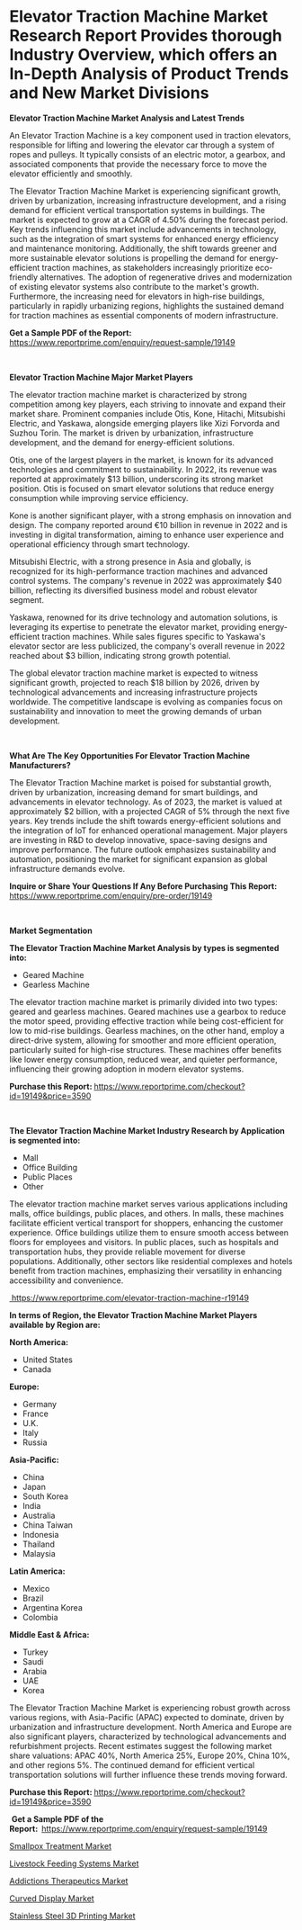 <p><h1>Elevator Traction Machine Market Research Report Provides thorough Industry Overview, which offers an In-Depth Analysis of Product Trends and New Market Divisions</h1></p><p><strong>Elevator Traction Machine Market Analysis and Latest Trends</strong></p>
<p><p>An Elevator Traction Machine is a key component used in traction elevators, responsible for lifting and lowering the elevator car through a system of ropes and pulleys. It typically consists of an electric motor, a gearbox, and associated components that provide the necessary force to move the elevator efficiently and smoothly.</p><p>The Elevator Traction Machine Market is experiencing significant growth, driven by urbanization, increasing infrastructure development, and a rising demand for efficient vertical transportation systems in buildings. The market is expected to grow at a CAGR of 4.50% during the forecast period. Key trends influencing this market include advancements in technology, such as the integration of smart systems for enhanced energy efficiency and maintenance monitoring. Additionally, the shift towards greener and more sustainable elevator solutions is propelling the demand for energy-efficient traction machines, as stakeholders increasingly prioritize eco-friendly alternatives. The adoption of regenerative drives and modernization of existing elevator systems also contribute to the market's growth. Furthermore, the increasing need for elevators in high-rise buildings, particularly in rapidly urbanizing regions, highlights the sustained demand for traction machines as essential components of modern infrastructure.</p></p>
<p><strong>Get a Sample PDF of the Report:&nbsp;</strong> <a href="https://www.reportprime.com/enquiry/request-sample/19149?utm_campaign=1141&utm_medium=2&utm_source=Github&utm_content=ia&utm_term=22112024&utm_id=elevator-traction-machine">https://www.reportprime.com/enquiry/request-sample/19149</a></p>
<p>&nbsp;</p>
<p><strong>Elevator Traction Machine Major Market Players</strong></p>
<p><p>The elevator traction machine market is characterized by strong competition among key players, each striving to innovate and expand their market share. Prominent companies include Otis, Kone, Hitachi, Mitsubishi Electric, and Yaskawa, alongside emerging players like Xizi Forvorda and Suzhou Torin. The market is driven by urbanization, infrastructure development, and the demand for energy-efficient solutions.</p><p>Otis, one of the largest players in the market, is known for its advanced technologies and commitment to sustainability. In 2022, its revenue was reported at approximately $13 billion, underscoring its strong market position. Otis is focused on smart elevator solutions that reduce energy consumption while improving service efficiency.</p><p>Kone is another significant player, with a strong emphasis on innovation and design. The company reported around €10 billion in revenue in 2022 and is investing in digital transformation, aiming to enhance user experience and operational efficiency through smart technology.</p><p>Mitsubishi Electric, with a strong presence in Asia and globally, is recognized for its high-performance traction machines and advanced control systems. The company's revenue in 2022 was approximately $40 billion, reflecting its diversified business model and robust elevator segment.</p><p>Yaskawa, renowned for its drive technology and automation solutions, is leveraging its expertise to penetrate the elevator market, providing energy-efficient traction machines. While sales figures specific to Yaskawa's elevator sector are less publicized, the company's overall revenue in 2022 reached about $3 billion, indicating strong growth potential.</p><p>The global elevator traction machine market is expected to witness significant growth, projected to reach $18 billion by 2026, driven by technological advancements and increasing infrastructure projects worldwide. The competitive landscape is evolving as companies focus on sustainability and innovation to meet the growing demands of urban development.</p></p>
<p>&nbsp;</p>
<p><strong>What Are The Key Opportunities For Elevator Traction Machine Manufacturers?</strong></p>
<p><p>The Elevator Traction Machine market is poised for substantial growth, driven by urbanization, increasing demand for smart buildings, and advancements in elevator technology. As of 2023, the market is valued at approximately $2 billion, with a projected CAGR of 5% through the next five years. Key trends include the shift towards energy-efficient solutions and the integration of IoT for enhanced operational management. Major players are investing in R&D to develop innovative, space-saving designs and improve performance. The future outlook emphasizes sustainability and automation, positioning the market for significant expansion as global infrastructure demands evolve.</p></p>
<p><strong>Inquire or Share Your Questions If Any Before Purchasing This Report:</strong> <a href="https://www.reportprime.com/enquiry/pre-order/19149?utm_campaign=1141&utm_medium=2&utm_source=Github&utm_content=ia&utm_term=22112024&utm_id=elevator-traction-machine">https://www.reportprime.com/enquiry/pre-order/19149</a></p>
<p>&nbsp;</p>
<p><strong>Market Segmentation</strong></p>
<p><strong>The Elevator Traction Machine Market Analysis by types is segmented into:</strong></p>
<p><ul><li>Geared Machine</li><li>Gearless Machine</li></ul></p>
<p><p>The elevator traction machine market is primarily divided into two types: geared and gearless machines. Geared machines use a gearbox to reduce the motor speed, providing effective traction while being cost-efficient for low to mid-rise buildings. Gearless machines, on the other hand, employ a direct-drive system, allowing for smoother and more efficient operation, particularly suited for high-rise structures. These machines offer benefits like lower energy consumption, reduced wear, and quieter performance, influencing their growing adoption in modern elevator systems.</p></p>
<p><strong>Purchase this Report:&nbsp;</strong><a href="https://www.reportprime.com/checkout?id=19149&price=3590&utm_campaign=1141&utm_medium=2&utm_source=Github&utm_content=ia&utm_term=22112024&utm_id=elevator-traction-machine">https://www.reportprime.com/checkout?id=19149&price=3590</a></p>
<p>&nbsp;</p>
<p><strong>The Elevator Traction Machine Market Industry Research by Application is segmented into:</strong></p>
<p><ul><li>Mall</li><li>Office Building</li><li>Public Places</li><li>Other</li></ul></p>
<p><p>The elevator traction machine market serves various applications including malls, office buildings, public places, and others. In malls, these machines facilitate efficient vertical transport for shoppers, enhancing the customer experience. Office buildings utilize them to ensure smooth access between floors for employees and visitors. In public places, such as hospitals and transportation hubs, they provide reliable movement for diverse populations. Additionally, other sectors like residential complexes and hotels benefit from traction machines, emphasizing their versatility in enhancing accessibility and convenience.</p></p>
<p><a href="https://www.reportprime.com/elevator-traction-machine-r19149?utm_campaign=1141&utm_medium=2&utm_source=Github&utm_content=ia&utm_term=22112024&utm_id=elevator-traction-machine">&nbsp;https://www.reportprime.com/elevator-traction-machine-r19149</a></p>
<p><strong>In terms of Region, the Elevator Traction Machine Market Players available by Region are:</strong></p>
<p>
    <p> <strong> North America: </strong>
        <ul>
            <li>United States</li>
            <li>Canada</li>
        </ul>
        </p> 
    <p> <strong> Europe: </strong>
        <ul>
            <li>Germany</li>
            <li>France</li>
            <li>U.K.</li>
            <li>Italy</li>
            <li>Russia</li>
        </ul>
        </p> 
    <p> <strong> Asia-Pacific: </strong>
        <ul>
            <li>China</li>
            <li>Japan</li>
            <li>South Korea</li>
            <li>India</li>
            <li>Australia</li>
            <li>China Taiwan</li>
            <li>Indonesia</li>
            <li>Thailand</li>
            <li>Malaysia</li>
        </ul>
        </p> 
    <p> <strong> Latin America: </strong>
        <ul>
            <li>Mexico</li>
            <li>Brazil</li>
            <li>Argentina Korea</li>
            <li>Colombia</li>
        </ul>
        </p> 
    <p> <strong> Middle East & Africa: </strong>
        <ul>
            <li>Turkey</li>
            <li>Saudi</li>
            <li>Arabia</li>
            <li>UAE</li>
            <li>Korea</li>
        </ul>
    </p>
    </p>
<p><p>The Elevator Traction Machine Market is experiencing robust growth across various regions, with Asia-Pacific (APAC) expected to dominate, driven by urbanization and infrastructure development. North America and Europe are also significant players, characterized by technological advancements and refurbishment projects. Recent estimates suggest the following market share valuations: APAC 40%, North America 25%, Europe 20%, China 10%, and other regions 5%. The continued demand for efficient vertical transportation solutions will further influence these trends moving forward.</p></p>
<p><strong>Purchase this Report: </strong><a href="https://www.reportprime.com/checkout?id=19149&price=3590&utm_campaign=1141&utm_medium=2&utm_source=Github&utm_content=ia&utm_term=22112024&utm_id=elevator-traction-machine">https://www.reportprime.com/checkout?id=19149&price=3590</a></p>
<p>&nbsp;<strong>Get a Sample PDF of the Report:&nbsp;&nbsp;</strong><a href="https://www.reportprime.com/enquiry/request-sample/19149?utm_campaign=1141&utm_medium=2&utm_source=Github&utm_content=ia&utm_term=22112024&utm_id=elevator-traction-machine">https://www.reportprime.com/enquiry/request-sample/19149</a></p>
<p><strong></strong></p>
<p><p><a href="https://www.linkedin.com/pulse/growth-trajectory-smallpox-treatment-market-2024-2031-projected-aph2e?utm_campaign=1141&utm_medium=2&utm_source=Github&utm_content=ia&utm_term=22112024&utm_id=elevator-traction-machine">Smallpox Treatment Market</a></p><p><a href="https://www.linkedin.com/pulse/livestock-feeding-systems-market-analysis-type-application-geography-r8eae?utm_campaign=1141&utm_medium=2&utm_source=Github&utm_content=ia&utm_term=22112024&utm_id=elevator-traction-machine">Livestock Feeding Systems Market</a></p><p><a href="https://www.linkedin.com/pulse/addictions-therapeutics-market-size-type-product-global-zo5xe?utm_campaign=1141&utm_medium=2&utm_source=Github&utm_content=ia&utm_term=22112024&utm_id=elevator-traction-machine">Addictions Therapeutics Market</a></p><p><a href="https://issuu.com/reportprime-2/docs/curved-display-market-size-2030.ppt_cf386a5e8186c4?utm_campaign=1141&utm_medium=2&utm_source=Github&utm_content=ia&utm_term=22112024&utm_id=elevator-traction-machine">Curved Display Market</a></p><p><a href="https://issuu.com/reportprime-2/docs/stainless-steel-3d-printing-market-_cb44ce6f9e7b3e?utm_campaign=1141&utm_medium=2&utm_source=Github&utm_content=ia&utm_term=22112024&utm_id=elevator-traction-machine">Stainless Steel 3D Printing Market</a></p></p>